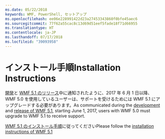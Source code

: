 ```yaml
---
ms.date: 05/22/2018
keywords: WMF, PowerShell, セットアップ
ms.openlocfilehash: ee06e228991422d23a27453343860f0bfe45aec6
ms.sourcegitcommit: 77f62a55cac8c13d69d51eef5fade18f71d66955
ms.translationtype: HT
ms.contentlocale: ja-JP
ms.lasthandoff: 07/17/2018
ms.locfileid: "39093958"
---
```

# <a name="installation-instructions"></a><span data-ttu-id="cd5cf-102">インストール手順</span><span class="sxs-lookup"><span data-stu-id="cd5cf-102">Installation Instructions</span></span>

<span data-ttu-id="cd5cf-103">[開発](https://blogs.msdn.microsoft.com/powershell/2016/04/06/windows-management-framework-5-0-updates-and-wmf-5-1/)と [WMF 5.1 のリリース](https://blogs.msdn.microsoft.com/powershell/2017/03/28/windows-management-framework-wmf-5-1-now-in-microsoft-update-catalog/)中に通知されたように、2017 年 6 月 1 日以降、WMF 5.0 を使用しているユーザーは、サポートを受けるためには WMF 5.1 にアップグレードする必要があります。</span><span class="sxs-lookup"><span data-stu-id="cd5cf-103">As communicated during the [development](https://blogs.msdn.microsoft.com/powershell/2016/04/06/windows-management-framework-5-0-updates-and-wmf-5-1/) and [release of WMF 5.1](https://blogs.msdn.microsoft.com/powershell/2017/03/28/windows-management-framework-wmf-5-1-now-in-microsoft-update-catalog/), starting June 1, 2017, users with WMF 5.0 must upgrade to WMF 5.1 to receive support.</span></span>

<span data-ttu-id="cd5cf-104">[WMF 5.1 のインストール手順](..\5.1\install-configure.md)に従ってください</span><span class="sxs-lookup"><span data-stu-id="cd5cf-104">Please follow the [installation instructions of WMF 5.1](..\5.1\install-configure.md)</span></span> 
